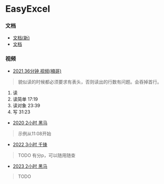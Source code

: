 # EasyExcel
### 文档
- [文档(新)](https://easyexcel.opensource.alibaba.com/docs/current/)
- [文档](https://www.yuque.com/easyexcel/doc/read#1bfaf593)

### 视频
- [2021 36分钟 视频(楠哥)](https://www.bilibili.com/video/BV1fK4y1D7Mu)
> 貌似读的时候都必须要求有表头，否则读出的行数有问题。会吞掉首行。
1. 读 
2. 读简单 17:19
3. 读对象 23:39
4. 写 31:23

- [2020 2小时 黑马](https://www.bilibili.com/video/BV1C7411275q/?p=2&vd_source=8bd7b24b38e3e12c558d839b352b32f4)  
> 示例从11:08开始

- [2022 3小时 千锋](https://www.bilibili.com/video/BV1cG411M7ut/?p=2&vd_source=8bd7b24b38e3e12c558d839b352b32f4)
> TODO 有分p，可以随用随查

- [2023 2小时 黑马](https://www.bilibili.com/video/BV1bF411D7M8/?spm_id_from=333.1007.tianma.3-1-7.click&vd_source=8bd7b24b38e3e12c558d839b352b32f4)
> TODO